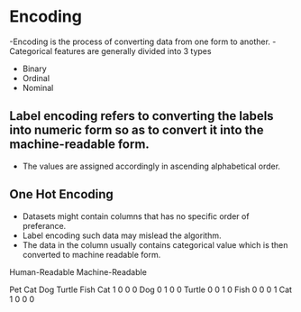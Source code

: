 # Encoding
-Encoding is the process of converting data from one form to another.
-Categorical features are generally divided into 3 types
  - Binary
  - Ordinal
  - Nominal
    
## Label encoding refers to converting the labels into numeric form so as to convert it into the machine-readable form.
- The values are assigned accordingly in ascending alphabetical order.

## One Hot Encoding
- Datasets might contain columns that has no specific order of preferance.
- Label encoding such data may mislead the algorithm.
- The data in the column usually contains categorical value which is then converted to machine readable form.

Human-Readable                  Machine-Readable

  Pet                          Cat    Dog    Turtle   Fish
  Cat                          1       0        0      0
  Dog                          0       1        0      0
  Turtle                       0       0        1      0
  Fish                         0       0        0      1
  Cat                          1       0        0      0
